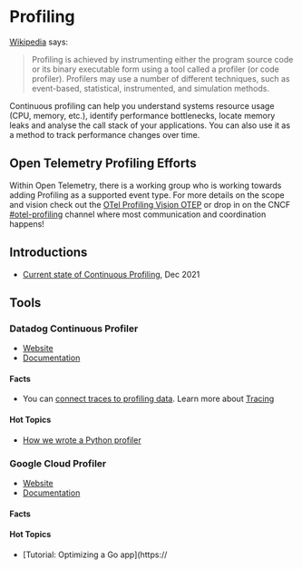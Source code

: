 # Profiling 

[Wikipedia](https://en.wikipedia.org/wiki/Profiling_(computer_programming)) says:

> Profiling is achieved by instrumenting either the program source code or its binary executable form using a tool called a profiler (or code profiler). Profilers may use a number of different techniques, such as event-based, statistical, instrumented, and simulation methods.

Continuous profiling can help you understand systems resource usage (CPU, memory, etc.), identify performance bottlenecks, locate memory leaks and analyse the call stack of your applications. You can also use it as a method to track performance changes over time.

## Open Telemetry Profiling Efforts
Within Open Telemetry, there is a working group who is working towards adding Profiling as a supported event type. For more details on the scope and vision check out the [OTel Profiling Vision OTEP](https://github.com/open-telemetry/oteps/blob/main/text/profiles/0212-profiling-vision.md) or drop in on the CNCF [#otel-profiling](https://cloud-native.slack.com/archives/C03J794L0BV) channel where most communication and coordination happens!

## Introductions

- [Current state of Continuous Profiling](https://o11y.engineering/the-state-of-continuous-profiling-b89cdbdd47f6), Dec 2021

## Tools 

### Datadog Continuous Profiler

- [Website](https://www.datadoghq.com/product/code-profiling/)
- [Documentation](https://docs.datadoghq.com/tracing/profiler/)

#### Facts

- You can [connect traces to profiling data](https://docs.datadoghq.com/tracing/profiler/#connect-traces-to-profiling-data). Learn more about [Tracing](../tracing)

#### Hot Topics 

- [How we wrote a Python profiler](https://www.datadoghq.com/blog/engineering/how-we-wrote-a-python-profiler/)

### Google Cloud Profiler

- [Website](https://cloud.google.com/profiler)
- [Documentation](https://cloud.google.com/profiler/docs)

#### Facts

#### Hot Topics 

- [Tutorial: Optimizing a Go app](https://